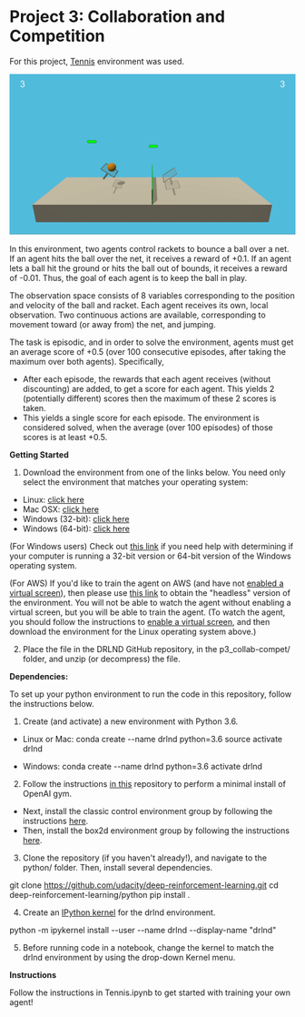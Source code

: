 # Project 3: Collaboration and Competition

For this project, [Tennis](https://github.com/Unity-Technologies/ml-agents/blob/master/docs/Learning-Environment-Examples.md#tennis) environment was used.


![Alt Text](https://github.com/manoj-aryal/Deep-RL-Nanodegree/blob/master/Multiagent-Tennis/project.gif)

In this environment, two agents control rackets to bounce a ball over a net. If an agent hits the ball over the net, it receives a reward of +0.1. If an agent lets a ball hit the ground or hits the ball out of bounds, it receives a reward of -0.01. Thus, the goal of each agent is to keep the ball in play.

The observation space consists of 8 variables corresponding to the position and velocity of the ball and racket. Each agent receives its own, local observation. Two continuous actions are available, corresponding to movement toward (or away from) the net, and jumping.

The task is episodic, and in order to solve the environment, agents must get an average score of +0.5 (over 100 consecutive episodes, after taking the maximum over both agents). Specifically,

- After each episode, the rewards that each agent receives (without discounting) are added, to get a score for each agent. This yields 2 (potentially different) scores then the maximum of these 2 scores is taken.
- This yields a single score for each episode.
The environment is considered solved, when the average (over 100 episodes) of those scores is at least +0.5.

**Getting Started**

1. Download the environment from one of the links below. You need only select the environment that matches your operating system:

- Linux: [click here](https://s3-us-west-1.amazonaws.com/udacity-drlnd/P3/Tennis/Tennis_Linux.zip)
- Mac OSX: [click here](https://s3-us-west-1.amazonaws.com/udacity-drlnd/P3/Tennis/Tennis.app.zip)
- Windows (32-bit): [click here](https://s3-us-west-1.amazonaws.com/udacity-drlnd/P3/Tennis/Tennis_Windows_x86.zip)
- Windows (64-bit): [click here](https://s3-us-west-1.amazonaws.com/udacity-drlnd/P3/Tennis/Tennis_Windows_x86_64.zip)

(For Windows users) Check out [this link](https://support.microsoft.com/en-us/help/827218/how-to-determine-whether-a-computer-is-running-a-32-bit-version-or-64) if you need help with determining if your computer is running a 32-bit version or 64-bit version of the Windows operating system.

(For AWS) If you'd like to train the agent on AWS (and have not [enabled a virtual screen](https://github.com/Unity-Technologies/ml-agents/blob/master/docs/Training-on-Amazon-Web-Service.md)), then please use [this link](https://s3-us-west-1.amazonaws.com/udacity-drlnd/P3/Tennis/Tennis_Linux_NoVis.zip) to obtain the "headless" version of the environment. You will not be able to watch the agent without enabling a virtual screen, but you will be able to train the agent. (To watch the agent, you should follow the instructions to [enable a virtual screen](https://github.com/Unity-Technologies/ml-agents/blob/master/docs/Training-on-Amazon-Web-Service.md), and then download the environment for the Linux operating system above.)

2. Place the file in the DRLND GitHub repository, in the p3_collab-compet/ folder, and unzip (or decompress) the file.

**Dependencies:**

To set up your python environment to run the code in this repository, follow the instructions below.

1. Create (and activate) a new environment with Python 3.6.

- Linux or Mac:
conda create --name drlnd python=3.6
source activate drlnd

- Windows:
conda create --name drlnd python=3.6 
activate drlnd

2. Follow the instructions [in this](https://github.com/openai/gym) repository to perform a minimal install of OpenAI gym.

- Next, install the classic control environment group by following the instructions [here](https://github.com/openai/gym#classic-control).
- Then, install the box2d environment group by following the instructions [here](https://github.com/openai/gym#box2d).

3. Clone the repository (if you haven't already!), and navigate to the python/ folder. Then, install several dependencies.

git clone https://github.com/udacity/deep-reinforcement-learning.git
cd deep-reinforcement-learning/python
pip install .

4. Create an [IPython kernel](http://ipython.readthedocs.io/en/stable/install/kernel_install.html) for the drlnd environment.

python -m ipykernel install --user --name drlnd --display-name "drlnd"

5. Before running code in a notebook, change the kernel to match the drlnd environment by using the drop-down Kernel menu.

**Instructions**

Follow the instructions in Tennis.ipynb to get started with training your own agent!
